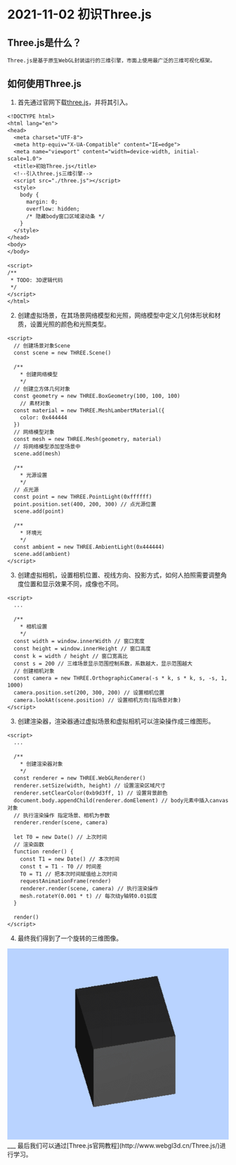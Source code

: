 # 2021-11-02 初识Three.js
## Three.js是什么？
```
Three.js是基于原生WebGL封装运行的三维引擎，市面上使用最广泛的三维可视化框架。
```
## 如何使用Three.js
1. 首先通过官网下载[three.js](http://www.yanhuangxueyuan.com/versions/threejsR92/build/three.js)，并将其引入。
```
<!DOCTYPE html>
<html lang="en">
<head>
  <meta charset="UTF-8">
  <meta http-equiv="X-UA-Compatible" content="IE=edge">
  <meta name="viewport" content="width=device-width, initial-scale=1.0">
  <title>初始Three.js</title>
  <!--引入three.js三维引擎-->
  <script src="./three.js"></script>
  <style>
    body {
      margin: 0;
      overflow: hidden;
      /* 隐藏body窗口区域滚动条 */
    }
  </style>
</head>
<body>
</body>

<script>
/**
 * TODO: 3D逻辑代码
 */
</script>
</html>

```
2. 创建虚拟场景，在其场景网络模型和光照，网络模型中定义几何体形状和材质，设置光照的颜色和光照类型。
```
<script>
  // 创建场景对象Scene
  const scene = new THREE.Scene()

  /**
    * 创建网络模型
    */
  // 创建立方体几何对象
  const geometry = new THREE.BoxGeometry(100, 100, 100)
    // 素材对象
  const material = new THREE.MeshLambertMaterial({
    color: 0x444444
  })
  // 网络模型对象
  const mesh = new THREE.Mesh(geometry, material)
  // 将网络模型添加至场景中
  scene.add(mesh)

  /**
    * 光源设置
    */
  // 点光源
  const point = new THREE.PointLight(0xffffff)
  point.position.set(400, 200, 300) // 点光源位置
  scene.add(point)

  /**
    * 环境光
    */
  const ambient = new THREE.AmbientLight(0x444444)
  scene.add(ambient)
</script>
```
3. 创建虚拟相机，设置相机位置、视线方向、投影方式，如何人拍照需要调整角度位置和显示效果不同，成像也不同。
```
<script>
  ...

  /**
    * 相机设置
    */
  const width = window.innerWidth // 窗口宽度
  const height = window.innerHeight // 窗口高度
  const k = width / height // 窗口宽高比
  const s = 200 // 三维场景显示范围控制系数，系数越大，显示范围越大
  // 创建相机对象
  const camera = new THREE.OrthographicCamera(-s * k, s * k, s, -s, 1, 1000)
  camera.position.set(200, 300, 200) // 设置相机位置
  camera.lookAt(scene.position) // 设置相机方向(指场景对象)
</script>
```
3. 创建渲染器，渲染器通过虚拟场景和虚拟相机可以渲染操作成三维图形。
```
<script>
  ...

  /**
    * 创建渲染器对象
    */
  const renderer = new THREE.WebGLRenderer()
  renderer.setSize(width, height) // 设置渲染区域尺寸
  renderer.setClearColor(0xb9d3ff, 1) // 设置背景颜色
  document.body.appendChild(renderer.domElement) // body元素中插入canvas对象
  // 执行渲染操作 指定场景、相机为参数
  renderer.render(scene, camera)

  let T0 = new Date() // 上次时间
  // 渲染函数
  function render() {
    const T1 = new Date() // 本次时间
    const t = T1 - T0 // 时间差
    T0 = T1 // 把本次时间赋值给上次时间
    requestAnimationFrame(render)
    renderer.render(scene, camera) // 执行渲染操作
    mesh.rotateY(0.001 * t) // 每次绕y轴转0.01弧度
  }

  render()
</script>
```
4. 最终我们得到了一个旋转的三维图像。
<img src="./images/2021-11-2.gif">
___
最后我们可以通过[Three.js官网教程](http://www.webgl3d.cn/Three.js/)进行学习。
